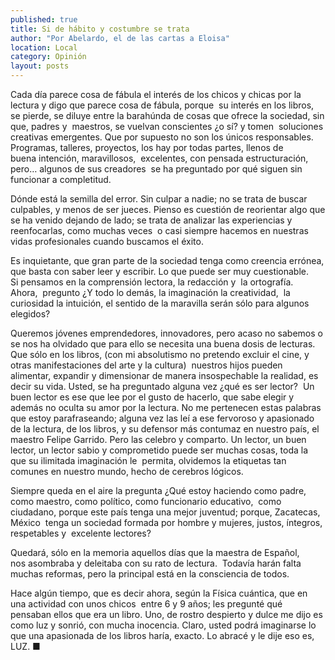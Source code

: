 ```yaml
---
published: true
title: Si de hábito y costumbre se trata
author: "Por Abelardo, el de las cartas a Eloisa"
location: Local
category: Opinión
layout: posts
---
```


Cada día parece cosa de fábula el interés de los chicos y chicas por la lectura y digo que parece cosa de fábula, porque  su interés en los libros, se pierde, se diluye entre la barahúnda de cosas que ofrece la sociedad, sin que, padres y  maestros, se vuelvan conscientes ¿o sí? y tomen  soluciones creativas emergentes. Que por supuesto no son los únicos responsables.
Programas, talleres, proyectos, los hay por todas partes, llenos de buena intención, maravillosos,  excelentes, con pensada estructuración, pero… algunos de sus creadores  se ha preguntado por qué siguen sin funcionar a completitud.

Dónde está la semilla del error. Sin culpar a nadie; no se trata de buscar culpables, y menos de ser jueces. Pienso es cuestión de reorientar algo que se ha venido dejando de lado; se trata de analizar las experiencias y reenfocarlas, como muchas veces  o casi siempre hacemos en nuestras vidas profesionales cuando buscamos el éxito.

Es inquietante, que gran parte de la sociedad tenga como creencia errónea, que basta con saber leer y escribir. Lo que puede ser muy cuestionable. Si pensamos en la comprensión lectora, la redacción y  la ortografía.  
Ahora,  pregunto ¿Y todo lo demás, la imaginación la creatividad,  la curiosidad la intuición, el sentido de la maravilla serán sólo para algunos elegidos? 

Queremos jóvenes emprendedores, innovadores, pero acaso no sabemos o se nos ha olvidado que para ello se necesita una buena dosis de lecturas. Que sólo en los libros, (con mi absolutismo no pretendo excluir el cine, y otras manifestaciones del arte y la cultura)  nuestros hijos pueden alimentar, expandir y dimensionar de manera insospechable la realidad, es decir su vida. Usted, se ha preguntado alguna vez ¿qué es ser lector?  Un buen lector es ese que lee por el gusto de hacerlo, que sabe elegir y además no oculta su amor por la lectura. No me pertenecen estas palabras que estoy parafraseando; alguna vez las leí a ese fervoroso y apasionado de la lectura, de los libros, y su defensor más contumaz en nuestro país, el maestro Felipe Garrido. Pero las celebro y comparto.
Un lector, un buen lector, un lector sabio y comprometido puede ser muchas cosas, toda la que su ilimitada imaginación le  permita, olvidemos la etiquetas tan comunes en nuestro mundo, hecho de cerebros lógicos. 

Siempre queda en el aire la pregunta ¿Qué estoy haciendo como padre, como maestro, como político, como funcionario educativo,  como ciudadano, porque este país tenga una mejor juventud; porque, Zacatecas, México  tenga un sociedad formada por hombre y mujeres, justos, íntegros, respetables y  excelente lectores?

Quedará, sólo en la memoria aquellos días que la maestra de Español, nos asombraba y deleitaba con su rato de lectura. 
Todavía harán falta muchas reformas, pero la principal está en la consciencia de todos.

Hace algún tiempo, que es decir ahora, según la Física cuántica, que en una actividad con unos chicos  entre 6 y 9 años; les pregunté qué pensaban ellos que era un libro. Uno, de rostro despierto y dulce me dijo es como luz y sonrió, con mucha inocencia. Claro, usted podrá imaginarse lo que una apasionada de los libros haría, exacto. Lo abracé y le dije eso es, LUZ. ■
